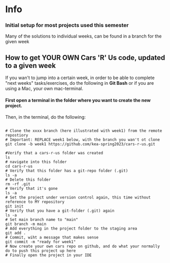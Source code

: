 # Info

### Initial setup for most projects used this semester

Many of the solutions to individual weeks, can be found in a branch for the given week

## How to get YOUR OWN Cars 'R' Us code, updated to a given week
If you wan't to jump into a certain week, in order to be able to complete "next weeks" tasks/exercises, do the following in  **Git Bash**
or if you are using a Mac, your own mac-terminal.

#### First open a terminal in the folder where you want to create the new project.
Then, in the terminal, do the following:

```

# Clone the xxxx branch (here illustrated with week1) from the remote repostiory
# Important: REPLACE week1 below, with the branch you wan't ot clone
git clone -b week1 https://github.com/kea-spring2023/cars-r-us.git

#Verify that a cars-r-us folder was created
ls
# navigate into this folder
cd cars-r-us
# Verify that this folder has a git-repo folder (.git)
ls -a
# Delete this folder
rm -rf .git
# Verify that it's gone
ls -a
# Set the project under version control again, this time without reference to MY repository
git init
# Verify that you have a git-folder (.git) again
ls -a
# Set main branch name to "main"
git branch -m main
# Add everything in the project folder to the staging area
git add .
# Commit, wiht a message that makes sense
git commit -m "ready for week1"
# Now create your own cars repo on github, and do what your normally do to push this project up here
# Finally open the project in your IDE
```